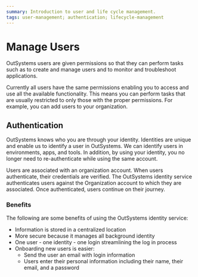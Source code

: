 ```yaml
---
summary: Introduction to user and life cycle management.  
tags: user-management; authentication; lifecycle-management
---
```


# Manage Users

OutSystems users are given permissions so that they can perform tasks such as to create and manage users and to monitor and troubleshoot applications.

Currently all users have the same permissions enabling you to access and use all the available functionality. This means you can perform tasks that are usually restricted to only those with the proper permissions. For example, you can add users to your organization.

## Authentication

OutSystems knows who you are through your identity. Identities are unique and enable us to identify a user in OutSystems.  We can identify users in environments, apps, and tools. In addition, by using your identity, you no longer need to re-authenticate while using the same account.

Users are associated with an organization account. When users authenticate, their credentials are verified. The OutSystems identity service authenticates users against the Organization account to which they are associated. Once authenticated, users continue on their journey.

### Benefits

The following are some benefits of using the OutSystems identity service:

* Information is stored in a centralized location
* More secure because it manages all background identity
* One user - one identity - one login streamlining the log in process
* Onboarding new users is easier:
    * Send the user an email with login information
    * Users enter their personal information including their name, their email, and a password
  